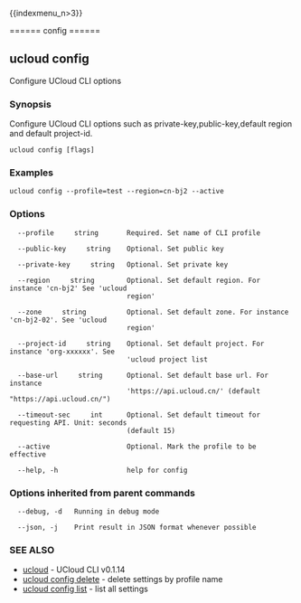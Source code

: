 {{indexmenu_n>3}}

====== config ======

## ucloud config

Configure UCloud CLI options

### Synopsis

Configure UCloud CLI options such as private-key,public-key,default region and default project-id.

```
ucloud config [flags]
```

### Examples

```
ucloud config --profile=test --region=cn-bj2 --active
```

### Options

```
  --profile     string       Required. Set name of CLI profile 

  --public-key     string    Optional. Set public key 

  --private-key     string   Optional. Set private key 

  --region     string        Optional. Set default region. For instance 'cn-bj2' See 'ucloud
                             region' 

  --zone     string          Optional. Set default zone. For instance 'cn-bj2-02'. See 'ucloud
                             region' 

  --project-id     string    Optional. Set default project. For instance 'org-xxxxxx'. See
                             'ucloud project list 

  --base-url     string      Optional. Set default base url. For instance
                             'https://api.ucloud.cn/' (default "https://api.ucloud.cn/") 

  --timeout-sec     int      Optional. Set default timeout for requesting API. Unit: seconds
                             (default 15) 

  --active                   Optional. Mark the profile to be effective 

  --help, -h                 help for config 

```

### Options inherited from parent commands

```
  --debug, -d   Running in debug mode 

  --json, -j    Print result in JSON format whenever possible 

```

### SEE ALSO

* [ucloud](software/cli/cmd/ucloud)	 - UCloud CLI v0.1.14
* [ucloud config delete](software/cli/cmd/ucloud/config/delete)	 - delete settings by profile name
* [ucloud config list](software/cli/cmd/ucloud/config/list)	 - list all settings

